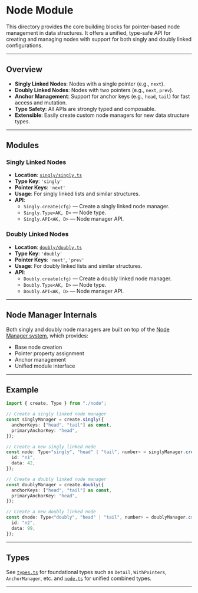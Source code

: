 # Node Module

This directory provides the core building blocks for pointer-based node
management in data structures. It offers a unified, type-safe API for creating
and managing nodes with support for both singly and doubly linked
configurations.

---

## Overview

- **Singly Linked Nodes**: Nodes with a single pointer (e.g., `next`).
- **Doubly Linked Nodes**: Nodes with two pointers (e.g., `next`, `prev`).
- **Anchor Management**: Support for anchor keys (e.g., `head`, `tail`) for fast
  access and mutation.
- **Type Safety**: All APIs are strongly typed and composable.
- **Extensible**: Easily create custom node managers for new data structure
  types.

---

## Modules

### Singly Linked Nodes

- **Location**: [`singly/singly.ts`](singly/singly.ts)
- **Type Key**: `'singly'`
- **Pointer Keys**: `'next'`
- **Usage**: For singly linked lists and similar structures.
- **API**:
  - `Singly.create(cfg)` — Create a singly linked node manager.
  - `Singly.Type<AK, D>` — Node type.
  - `Singly.API<AK, D>` — Node manager API.

### Doubly Linked Nodes

- **Location**: [`doubly/doubly.ts`](doubly/doubly.ts)
- **Type Key**: `'doubly'`
- **Pointer Keys**: `'next'`, `'prev'`
- **Usage**: For doubly linked lists and similar structures.
- **API**:
  - `Doubly.create(cfg)` — Create a doubly linked node manager.
  - `Doubly.Type<AK, D>` — Node type.
  - `Doubly.API<AK, D>` — Node manager API.

---

## Node Manager Internals

Both singly and doubly node managers are built on top of the
[Node Manager system](./_Manager/README.md), which provides:

- Base node creation
- Pointer property assignment
- Anchor management
- Unified module interface

---

## Example

```ts
import { create, Type } from "./node";

// Create a singly linked node manager
const singlyManager = create.singly({
  anchorKeys: ["head", "tail"] as const,
  primaryAnchorKey: "head",
});

// Create a new singly linked node
const node: Type<"singly", "head" | "tail", number> = singlyManager.create({
  id: "n1",
  data: 42,
});

// Create a doubly linked node manager
const doublyManager = create.doubly({
  anchorKeys: ["head", "tail"] as const,
  primaryAnchorKey: "head",
});

// Create a new doubly linked node
const dnode: Type<"doubly", "head" | "tail", number> = doublyManager.create({
  id: "n2",
  data: 99,
});
```

---

## Types

See [`types.ts`](types.ts) for foundational types such as `Detail`,
`WithPointers`, `AnchorManager`, etc. and [`node.ts`](node.ts) for unified
combined types.

---
